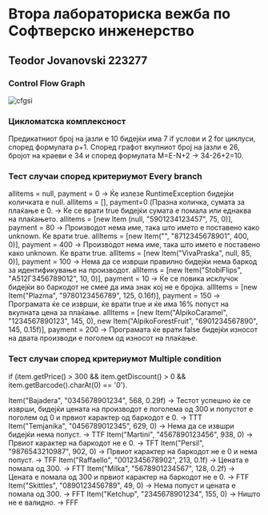 # Втора лабораториска вежба по Софтверско инженерство

## Teodor Jovanovski 223277

### Control Flow Graph

![cfgsi](https://github.com/TeodorJ13/SI_2024_lab2_223277/assets/159393109/833ae13f-f3a2-4c60-a280-20987c585edc)

### Цикломатска комплексност
Предикатниот број на јазли е 10 бидејќи има 7 if услови и 2 for циклуси, според формулата p+1.
Според графот вкупниот број на јазли е 26, бројот на краеви е 34 и според формулата M=E-N+2 -> 34-26+2=10.

### Тест случаи според критериумот Every branch

allitems = null, payment = 0 -> Ќе излезе RuntimeException бидејќи количката е null.
allitems = [], payment=0 (Празна количка, сумата за плаќање е 0. -> Ќе се врати true бидејќи сумата е помала или еднаква на плаќањето.
allitems = [new Item (null, "5901234123457", 75, 0)], payment = 80 -> Производот нема име, така што името е поставено како unknown. Ќе врати true. 
allItems = [new Item("", "8712345678901", 400, 0)], payment = 400 -> Производот нема име, така што името е поставено како unknown. Ќе врати true.
allItems = [new Item("VivaPraska", null, 85, 0)], payment = 100 -> Нема да се изврши правилно бидејќи нема баркод за идентификување на производот.
allItems = [new Item("StobiFlips", "А512Г3456789012", 10, 0)], payment = 10 -> Ќе се повика исклучок бидејќи во баркодот не смее да има знак кој не е бројка.
allItems = [new Item("Plazma", "9780123456789", 125, 0.16f)], payment = 150 -> Програмата ќе се изврши, ќе врати true и ќе има 16% попуст на вкупната цена за плаќање.
allItems = [new Item("AlpikoCaramel", "1234567890123", 145, 0), new Item("AlpikoForestFruit", "6901234567890", 145, 0.15f)], payment = 200 -> Програмата ќе врати false бидејќи износот на двата производи е поголем од износот на плаќање.


### Тест случаи според критериумот Multiple condition

if (item.getPrice() > 300 && item.getDiscount() > 0 && item.getBarcode().charAt(0) == '0').

Item("Bajadera", "0345678901234", 568, 0.29f) -> Тестот успешно ќе се изврши, бидејќи цената на производот е поголема од 300 и попустот е поголем од 0 и првиот карактер од баркодот е 0. -> TTT
Item("Temjanika", "0456789012345", 629, 0) -> Нема да се извшри бидејќи нема попуст. -> TTF
Item("Martini", "4567890123456", 938, 0) -> Првиот карактер на баркодот не е 0. -> TFT
Item("Persil", "9876543210987", 902, 0) -> Првиот карактер на баркодот не е 0 и нема попуст. -> TFF
Item("Raffaello", "0012345678902", 213, 0.1f) -> Цената е помала од 300. -> FTT
Item("Milka", "5678901234567", 128, 0.2f) -> Цената е помала од 300 и првиот карактер на баркодот не е 0. -> FTF
Item("Skittles", "0890123456789", 49, 0) -> Нема попуст и цената е помала од 300. -> FFT
Item("Ketchup", "2345678901234", 155, 0) -> Ништо не е валидно. -> FFF
